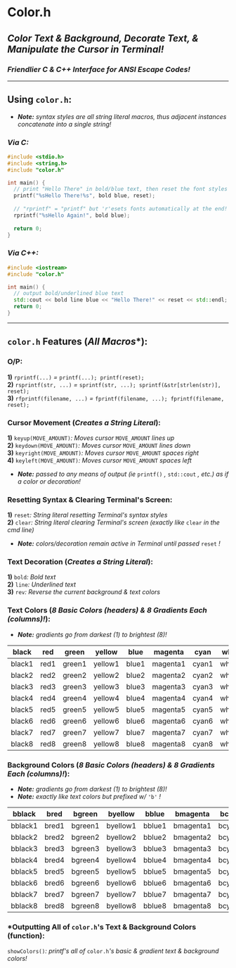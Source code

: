 # Color.h
## _Color Text & Background, Decorate Text, & Manipulate the Cursor in Terminal!_
### _Friendlier C & C++ Interface for ANSI Escape Codes!_
-----------
## Using `color.h`:
* _**Note:** syntax styles are all string literal macros, thus adjacent instances concatenate into a single string!_
### _Via C:_
```c
#include <stdio.h>
#include <string.h>
#include "color.h"

int main() {
  // print "Hello There" in bold/blue text, then reset the font styles
  printf("%sHello There!%s", bold blue, reset); 
  
  // "rprintf" = "printf" but 'r'esets fonts automatically at the end!
  rprintf("%sHello Again!", bold blue); 
  
  return 0;
}
```
### _Via C++:_
```c++
#include <iostream>
#include "color.h"

int main() {
  // output bold/underlined blue text
  std::cout << bold line blue << "Hello There!" << reset << std::endl;
  return 0;
}
```
-----------
## `color.h` Features (_All Macros_*):
### O/P:
**1)** `rprintf(...)` _=_ `printf(...); printf(reset);`</br>
**2)** `rsprintf(str, ...)` _=_ `sprintf(str, ...); sprintf(&str[strlen(str)], reset);`</br>
**3)** `rfprintf(filename, ...)` _=_ `fprintf(filename, ...); fprintf(filename, reset);`

### Cursor Movement (_Creates a String Literal_):
**1)** `keyup(MOVE_AMOUNT)`_: Moves cursor_ `MOVE_AMOUNT` _lines up_</br>
**2)** `keydown(MOVE_AMOUNT)`_: Moves cursor_ `MOVE_AMOUNT` _lines down_</br>
**3)** `keyright(MOVE_AMOUNT)`_: Moves cursor_ `MOVE_AMOUNT` _spaces right_</br>
**4)** `keyleft(MOVE_AMOUNT)`_: Moves cursor_ `MOVE_AMOUNT` _spaces left_</br>
* _**Note:** passed to any means of output (ie_ `printf()` _,_ `std::cout` _, etc.) as if a color or decoration!_

### Resetting Syntax & Clearing Terminal's Screen:
**1)** `reset`_: String literal resetting Terminal's syntax styles_</br>
**2)** `clear`_: String literal clearing Terminal's screen (exactly like_ `clear` _in the cmd line)_</br>
* _**Note:** colors/decoration remain active in Terminal until passed_ `reset` _!_

### Text Decoration (_Creates a String Literal_):
**1)** `bold`_: Bold text_</br>
**2)** `line`_: Underlined text_</br>
**3)** `rev`_: Reverse the current background & text colors_

### Text Colors (_8 Basic Colors (headers) & 8 Gradients Each (columns)!_):
* _**Note:** gradients go from darkest (1) to brightest (8)!_</br>

| black  | red  | green  | yellow  | blue  |  magenta | cyan  | white  | 
|:------:|:----:|:------:|:-------:|:-----:|:--------:|:-----:|:------:|
| black1 | red1 | green1 | yellow1 | blue1 | magenta1 | cyan1 | white1 |
| black2 | red2 | green2 | yellow2 | blue2 | magenta2 | cyan2 | white2 |
| black3 | red3 | green3 | yellow3 | blue3 | magenta3 | cyan3 | white3 |
| black4 | red4 | green4 | yellow4 | blue4 | magenta4 | cyan4 | white4 |
| black5 | red5 | green5 | yellow5 | blue5 | magenta5 | cyan5 | white5 |
| black6 | red6 | green6 | yellow6 | blue6 | magenta6 | cyan6 | white6 |
| black7 | red7 | green7 | yellow7 | blue7 | magenta7 | cyan7 | white7 |
| black8 | red8 | green8 | yellow8 | blue8 | magenta8 | cyan8 | white8 |

### Background Colors (_8 Basic Colors (headers) & 8 Gradients Each (columns)!_):
* _**Note:** gradients go from darkest (1) to brightest (8)!_</br>
* _**Note:** exactly like text colors but prefixed w/_ `'b'` _!_</br>

| bblack  | bred  | bgreen  | byellow  | bblue  |  bmagenta | bcyan  | bwhite  | 
|:-------:|:-----:|:-------:|:--------:|:------:|:---------:|:------:|:-------:|
| bblack1 | bred1 | bgreen1 | byellow1 | bblue1 | bmagenta1 | bcyan1 | bwhite1 |
| bblack2 | bred2 | bgreen2 | byellow2 | bblue2 | bmagenta2 | bcyan2 | bwhite2 |
| bblack3 | bred3 | bgreen3 | byellow3 | bblue3 | bmagenta3 | bcyan3 | bwhite3 |
| bblack4 | bred4 | bgreen4 | byellow4 | bblue4 | bmagenta4 | bcyan4 | bwhite4 |
| bblack5 | bred5 | bgreen5 | byellow5 | bblue5 | bmagenta5 | bcyan5 | bwhite5 |
| bblack6 | bred6 | bgreen6 | byellow6 | bblue6 | bmagenta6 | bcyan6 | bwhite6 |
| bblack7 | bred7 | bgreen7 | byellow7 | bblue7 | bmagenta7 | bcyan7 | bwhite7 |
| bblack8 | bred8 | bgreen8 | byellow8 | bblue8 | bmagenta8 | bcyan8 | bwhite8 |


### \*Outputting All of `color.h`'s Text & Background Colors (function):
`showColors()`_: printf's all of_ `color.h`_'s basic & gradient text & background colors!_
